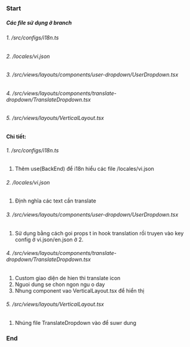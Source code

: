 ### Start

##### Các file sử dụng ở branch
###### 1. /src/configs/i18n.ts
###### 2. /locales/vi.json
###### 3. /src/views/layouts/components/user-dropdown/UserDropdown.tsx
###### 4. /src/views/layouts/components/translate-dropdown/TranslateDropdown.tsx
###### 5. /src/views/layouts/VerticalLayout.tsx


#### Chi tiết:
###### 1. /src/configs/i18n.ts
1. Thêm use(BackEnd) để i18n hiểu các file /locales/vi.json

###### 2. /locales/vi.json
1. Định nghĩa các text cần translate

###### 3. /src/views/layouts/components/user-dropdown/UserDropdown.tsx
1. Sử dụng bằng cách goi props t in hook translation rồi truyen vào key config ở vi.json/en.json ở 2.

###### 4. /src/views/layouts/components/translate-dropdown/TranslateDropdown.tsx
1. Custom giao diện de hien thi translate icon
2. Nguoi dung se chon ngon ngu o day
3. Nhung component vao VerticalLayout.tsx để hiển thị

###### 5. /src/views/layouts/VerticalLayout.tsx
1. Nhúng file TranslateDropdown vào để suwr dung

### End